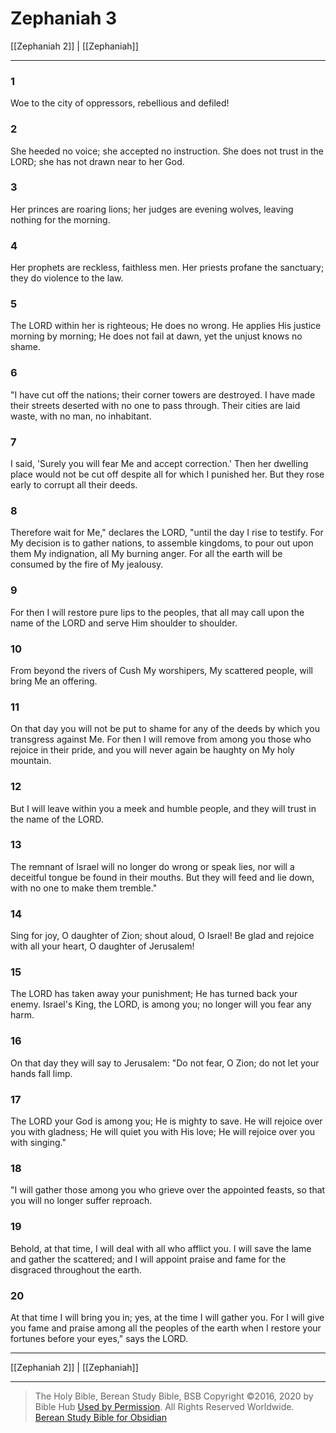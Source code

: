 # Zephaniah 3

[[Zephaniah 2]] | [[Zephaniah]]

---

### 1
Woe to the city of oppressors, rebellious and defiled!

### 2
She heeded no voice; she accepted no instruction. She does not trust in the LORD; she has not drawn near to her God.

### 3
Her princes are roaring lions; her judges are evening wolves, leaving nothing for the morning.

### 4
Her prophets are reckless, faithless men. Her priests profane the sanctuary; they do violence to the law.

### 5
The LORD within her is righteous; He does no wrong. He applies His justice morning by morning; He does not fail at dawn, yet the unjust knows no shame.

### 6
"I have cut off the nations; their corner towers are destroyed. I have made their streets deserted with no one to pass through. Their cities are laid waste, with no man, no inhabitant.

### 7
I said, 'Surely you will fear Me and accept correction.' Then her dwelling place would not be cut off despite all for which I punished her. But they rose early to corrupt all their deeds.

### 8
Therefore wait for Me," declares the LORD, "until the day I rise to testify. For My decision is to gather nations, to assemble kingdoms, to pour out upon them My indignation, all My burning anger. For all the earth will be consumed by the fire of My jealousy.

### 9
For then I will restore pure lips to the peoples, that all may call upon the name of the LORD and serve Him shoulder to shoulder.

### 10
From beyond the rivers of Cush My worshipers, My scattered people, will bring Me an offering.

### 11
On that day you will not be put to shame for any of the deeds by which you transgress against Me. For then I will remove from among you those who rejoice in their pride, and you will never again be haughty on My holy mountain.

### 12
But I will leave within you a meek and humble people, and they will trust in the name of the LORD.

### 13
The remnant of Israel will no longer do wrong or speak lies, nor will a deceitful tongue be found in their mouths. But they will feed and lie down, with no one to make them tremble."

### 14
Sing for joy, O daughter of Zion; shout aloud, O Israel! Be glad and rejoice with all your heart, O daughter of Jerusalem!

### 15
The LORD has taken away your punishment; He has turned back your enemy. Israel's King, the LORD, is among you; no longer will you fear any harm.

### 16
On that day they will say to Jerusalem: "Do not fear, O Zion; do not let your hands fall limp.

### 17
The LORD your God is among you; He is mighty to save. He will rejoice over you with gladness; He will quiet you with His love; He will rejoice over you with singing."

### 18
"I will gather those among you who grieve over the appointed feasts, so that you will no longer suffer reproach.

### 19
Behold, at that time, I will deal with all who afflict you. I will save the lame and gather the scattered; and I will appoint praise and fame for the disgraced throughout the earth.

### 20
At that time I will bring you in; yes, at the time I will gather you. For I will give you fame and praise among all the peoples of the earth when I restore your fortunes before your eyes," says the LORD.

---

[[Zephaniah 2]] | [[Zephaniah]]

---

> The Holy Bible, Berean Study Bible, BSB
> Copyright &copy;2016, 2020 by Bible Hub
> [Used by Permission](https://berean.bible/terms.htm). All Rights Reserved Worldwide.
> [Berean Study Bible for Obsidian](https://github.com/gapmiss/berean-study-bible-for-obsidian)

